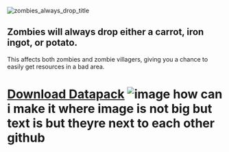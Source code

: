 ![zombies_always_drop_title](https://github.com/user-attachments/assets/86b90e03-813b-462d-9d85-feb52042adf4)
## Zombies will always drop either a carrot, iron ingot, or potato.

This affects both zombies and zombie villagers, giving you a chance to easily get resources in a bad area.

# [Download Datapack](https://github.com/HypeCrazed/Zombies-Always-Drop/releases/latest) ![image](https://github.com/user-attachments/assets/4126eb4b-b1b5-4ef7-a333-fbf6eaa85fe1) how can i make it where image is not big but text is but theyre next to each other github
